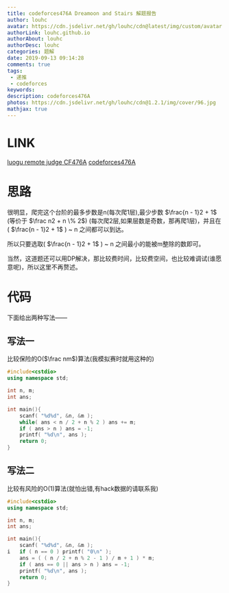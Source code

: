 ```yaml
---
title: codeforces476A Dreamoon and Stairs 解题报告
author: louhc
avatar: https://cdn.jsdelivr.net/gh/louhc/cdn@latest/img/custom/avatar.jpg
authorLink: louhc.github.io
authorAbout: louhc
authorDesc: louhc
categories: 题解
date: 2019-09-13 09:14:28
comments: true
tags:
 - 递推
 - codeforces
keywords: 
description: codeforces476A
photos: https://cdn.jsdelivr.net/gh/louhc/cdn@1.2.1/img/cover/96.jpg
mathjax: true
---
```


# LINK

[luogu remote judge CF476A](https://www.luogu.org/problem/CF476A)
[codeforces476A](http://codeforces.com/problemset/problem/476/A)

# 思路

很明显，爬完这个台阶的最多步数是n(每次爬1层),最少步数 $\frac{n - 1}2 + 1$ (等价于 $\frac n2 + n \% 2$) (每次爬2层,如果层数是奇数，那再爬1层)，并且在( $\frac{n - 1}2 + 1$ ) ~ n 之间都可以到达。

所以只要选取( $\frac{n - 1}2 + 1$ ) ~ n 之间最小的能被m整除的数即可。

当然，这道题还可以用DP解决，那比较费时间，比较费空间，也比较难调试(谁愿意呢)，所以这里不再赘述。

# 代码

下面给出两种写法——

## 写法一

比较保险的O($\frac nm$)算法(我模拟赛时就用这种的)

```cpp
#include<cstdio>
using namespace std;

int n, m;
int ans;

int main(){
	scanf( "%d%d", &n, &m );
	while( ans < n / 2 + n % 2 ) ans += m;
	if ( ans > n ) ans = -1;
	printf( "%d\n", ans );
	return 0;
}
```

## 写法二

比较有风险的O(1)算法(就怕出错,有hack数据的请联系我)

```cpp
#include<cstdio>
using namespace std;

int n, m;
int ans;

int main(){
	scanf( "%d%d", &n, &m );
i	if ( n == 0 ) printf( "0\n" );
	ans = ( ( n / 2 + n % 2 - 1 ) / m + 1 ) * m;
	if ( ans == 0 || ans > n ) ans = -1;
	printf( "%d\n", ans );
	return 0;
}
```